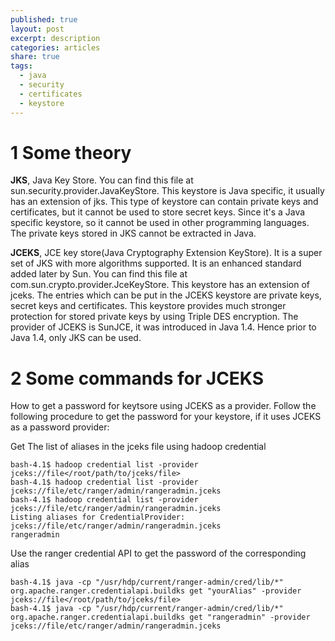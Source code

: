 ```yaml
---
published: true
layout: post
excerpt: description
categories: articles
share: true
tags:
  - java
  - security
  - certificates
  - keystore
---
```

# 1 Some theory

**JKS**, Java Key Store. You can find this file at sun.security.provider.JavaKeyStore. This keystore is Java specific, it usually has an extension of jks. This type of keystore can contain private keys and certificates, but it cannot be used to store secret keys. Since it's a Java specific keystore, so it cannot be used in other programming languages. The private keys stored in JKS cannot be extracted in Java.

**JCEKS**, JCE key store(Java Cryptography Extension KeyStore). It is a super set of JKS with more algorithms supported. It is an enhanced standard added later by Sun. You can find this file at com.sun.crypto.provider.JceKeyStore. This keystore has an extension of jceks. The entries which can be put in the JCEKS keystore are private keys, secret keys and certificates. This keystore provides much stronger protection for stored private keys by using Triple DES encryption.
The provider of JCEKS is SunJCE, it was introduced in Java 1.4. Hence prior to Java 1.4, only JKS can be used.

# 2 Some commands for JCEKS

How to get a password for keytsore using JCEKS as a provider. Follow the following procedure to get the password for your keystore, if it uses JCEKS as a password provider:
 
Get The list of aliases in the jceks file using hadoop credential

```shell
bash-4.1$ hadoop credential list -provider jceks://file</root/path/to/jceks/file>
bash-4.1$ hadoop credential list -provider jceks://file/etc/ranger/admin/rangeradmin.jceks
bash-4.1$ hadoop credential list -provider jceks://file/etc/ranger/admin/rangeradmin.jceks
Listing aliases for CredentialProvider: jceks://file/etc/ranger/admin/rangeradmin.jceks
rangeradmin
```  
 
Use the ranger credential API to get the password of the corresponding alias

```shell
bash-4.1$ java -cp "/usr/hdp/current/ranger-admin/cred/lib/*" org.apache.ranger.credentialapi.buildks get "yourAlias" -provider jceks://file</root/path/to/jceks/file>
bash-4.1$ java -cp "/usr/hdp/current/ranger-admin/cred/lib/*" org.apache.ranger.credentialapi.buildks get "rangeradmin" -provider jceks://file/etc/ranger/admin/rangeradmin.jceks
```